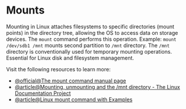 # Mounts

Mounting in Linux attaches filesystems to specific directories (mount points) in the directory tree, allowing the OS to access data on storage devices. The `mount` command performs this operation. Example: `mount /dev/sdb1 /mnt` mounts second partition to `/mnt` directory. The `/mnt` directory is conventionally used for temporary mounting operations. Essential for Linux disk and filesystem management.

Visit the following resources to learn more:

- [@official@The mount command manual page](https://man7.org/linux/man-pages/man8/mount.8.html)
- [@article@Mounting, unmounting and the /mnt directory - The Linux Documentation Project](https://tldp.org/LDP/Linux-Filesystem-Hierarchy/html/mnt.html)
- [@article@Linux mount command with Examples](https://phoenixnap.com/kb/linux-mount-command)